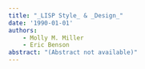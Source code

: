 ```yaml
---
title: "_LISP Style_ & _Design_"
date: '1990-01-01'
authors: 
    - Molly M. Miller
    - Eric Benson
abstract: "(Abstract not available)"
---
```


